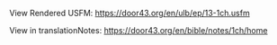 View Rendered USFM: https://door43.org/en/ulb/ep/13-1ch.usfm

View in translationNotes: https://door43.org/en/bible/notes/1ch/home
